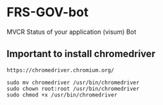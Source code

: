 # FRS-GOV-bot
MVCR Status of your application (visum) Bot

## Important to install chromedriver
```https://chromedriver.chromium.org/```
```
sudo mv chromedriver /usr/bin/chromedriver 
sudo chown root:root /usr/bin/chromedriver 
sudo chmod +x /usr/bin/chromedriver
```
